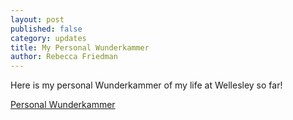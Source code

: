 ```yaml
---
layout: post
published: false
category: updates
title: My Personal Wunderkammer
author: Rebecca Friedman
---
```

Here is my personal Wunderkammer of my life at Wellesley so far!

[Personal Wunderkammer](https://rf1061.wixsite.com/rebeccaswunderkammer)

